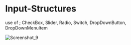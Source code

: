 # Input-Structures
use of ; CheckBox, Slider, Radio, Switch, DropDownButton, DropDownMenuItem



![Screenshot_9](https://user-images.githubusercontent.com/106466382/172068172-860a6ed5-0e58-4e15-8555-b1e0c87ccf41.png)
